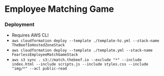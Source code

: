 # Employee Matching Game



### Deployment
- Requires AWS CLI
- `aws cloudformation deploy --template ./template-hz.yml --stack-name TheBeefIoHostedZoneStack`
- `aws cloudformation deploy --template ./template.yml --stack-name FearlessEmployeeMatchGameStack`
- `aws s3 sync . s3://match.thebeef.io --exclude "*" --include index.html --include scripts.js --include styles.css --include "img/*" --acl public-read`
